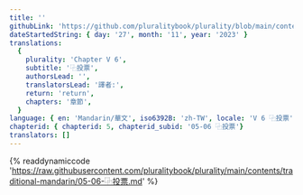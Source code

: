 ```yaml
---
title: ''
githubLink: 'https://github.com/pluralitybook/plurality/blob/main/contents/traditional-mandarin/05-06-⿻投票.md'
dateStartedString: { day: '27', month: '11', year: '2023' }
translations:
  {
    plurality: 'Chapter V 6',
    subtitle: '⿻投票',
    authorsLead: '',
    translatorsLead: '譯者:',
    return: 'return',
    chapters: '章節',
  }
language: { en: 'Mandarin/華文', iso6392B: 'zh-TW', locale: 'V 6 ⿻投票' }
chapterid: { chapterid: 5, chapterid_subid: '05-06 ⿻投票'}
translators: []
---
```

{% readdynamiccode 'https://raw.githubusercontent.com/pluralitybook/plurality/main/contents/traditional-mandarin/05-06-⿻投票.md' %}
